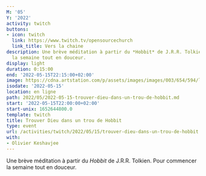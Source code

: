 ```yaml
---
M: '05'
Y: '2022'
activity: twitch
buttons:
- icon: twitch
  link: https://www.twitch.tv/opensourcechurch
  link_title: Vers la chaine
description: Une brève méditation à partir du *Hobbit* de J.R.R. Tolkien. Pour commencer
  la semaine tout en douceur.
display: light
duration: 0:15:00
end: '2022-05-15T22:15:00+02:00'
image: https://cdna.artstation.com/p/assets/images/images/003/654/594/large/sam-robberechts-finalrender1.jpg
isodate: '2022-05-15'
location: en ligne
path: 2022/05/2022-05-15-trouver-dieu-dans-un-trou-de-hobbit.md
start: '2022-05-15T22:00:00+02:00'
start-unix: 1652644800.0
template: twitch
title: Trouver Dieu dans un trou de Hobbit
type: event
url: /activities/twitch/2022/05/15/trouver-dieu-dans-un-trou-de-hobbit
with:
- Olivier Keshavjee
---
```

Une brève méditation à partir du *Hobbit* de J.R.R. Tolkien. Pour commencer la semaine tout en douceur.